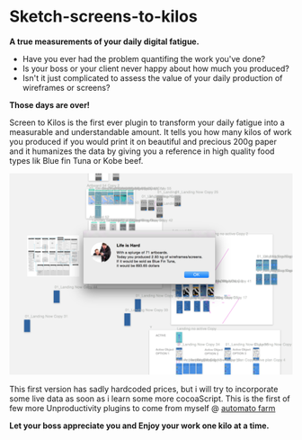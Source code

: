 # Sketch-screens-to-kilos
**A true measurements of your daily digital fatigue.**

* Have you ever had the problem quantifing the work you've done? 
* Is your boss or your client never happy about how much you produced?
* Isn't it just complicated to assess the value of your daily production of wireframes or screens?

**Those days are over!**

Screen to Kilos is the first ever plugin to transform your daily fatigue into a measurable and understandable amount.
It tells you how many kilos of work you produced if you would print it on beautiful and precious 200g paper and it humanizes the data by giving you a reference in high quality food types lik Blue fin Tuna or Kobe beef.

![Alt text](/Screens-to-kilos-screenshot.png)

This first version has sadly hardcoded prices, but i will try to incorporate some live data as soon as i learn some more cocoaScript.
This is the first of few more Unproductivity plugins to come from myself @ [automato farm](http://automato.farm/ "Automato")

**Let your boss appreciate you and Enjoy your work one kilo at a time.**
